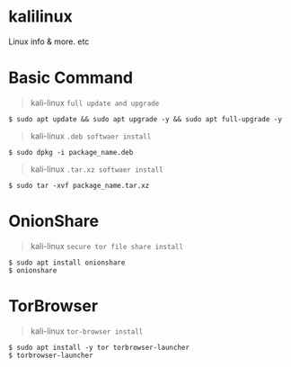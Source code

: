 # kalilinux
Linux info &amp; more. etc

# Basic Command
> kali-linux `` full update and upgrade ``
```
$ sudo apt update && sudo apt upgrade -y && sudo apt full-upgrade -y
```
> kali-linux ``.deb softwaer install``
```
$ sudo dpkg -i package_name.deb
```
> kali-linux ``.tar.xz softwaer install``
```
$ sudo tar -xvf package_name.tar.xz
```
# OnionShare
> kali-linux ``secure tor file share install``
```
$ sudo apt install onionshare
$ onionshare
```

# TorBrowser
> kali-linux ``tor-browser install``
```
$ sudo apt install -y tor torbrowser-launcher
$ torbrowser-launcher
```
